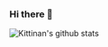 ### Hi there 👋

![Kittinan's github stats](https://github-readme-stats.vercel.app/api?username=iravitejakumar&show_icons=true&title_color=fff&icon_color=79ff97&text_color=9f9f9f&bg_color=151515)

<!--
**iravitejakumar/iravitejakumar** is a ✨ _special_ ✨ repository because its `README.md` (this file) appears on your GitHub profile.

Here are some ideas to get you started:

- 🔭 I’m currently working on ...
- 🌱 I’m currently learning ...
- 👯 I’m looking to collaborate on ...
- 🤔 I’m looking for help with ...
- 💬 Ask me about ...
- 📫 How to reach me: ...
- 😄 Pronouns: ...
- ⚡ Fun fact: ...
-->
